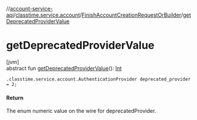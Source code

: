 //[account-service-api](../../../index.md)/[classtime.service.account](../index.md)/[FinishAccountCreationRequestOrBuilder](index.md)/[getDeprecatedProviderValue](get-deprecated-provider-value.md)

# getDeprecatedProviderValue

[jvm]\
abstract fun [getDeprecatedProviderValue](get-deprecated-provider-value.md)(): [Int](https://kotlinlang.org/api/latest/jvm/stdlib/kotlin/-int/index.html)

`.classtime.service.account.AuthenticationProvider deprecated_provider = 2;`

#### Return

The enum numeric value on the wire for deprecatedProvider.
